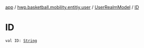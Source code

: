 [app](../../index.md) / [hwp.basketball.mobility.entitiy.user](../index.md) / [UserRealmModel](index.md) / [ID](.)

# ID

`val ID: `[`String`](https://kotlinlang.org/api/latest/jvm/stdlib/kotlin/-string/index.html)